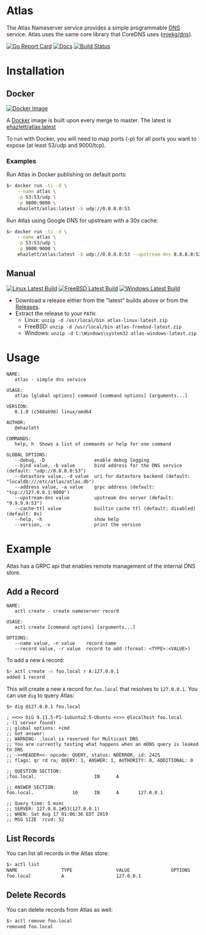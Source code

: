# Atlas

The Atlas Nameserver service provides a simple programmable [DNS](https://www.cloudflare.com/learning/dns/what-is-dns/) service.
Atlas uses the same core library that CoreDNS uses ([miekg/dns](https://github.com/miekg/dns)).

[![Go Report Card](https://goreportcard.com/badge/github.com/ehazlett/atlas)](https://goreportcard.com/report/github.com/ehazlett/atlas) [![Docs](https://godoc.org/github.com/ehazlett/atlas?status.svg)](http://godoc.org/github.com/ehazlett/atlas) [![Build Status](https://img.shields.io/endpoint.svg?url=https%3A%2F%2Factions-badge.atrox.dev%2Fehazlett%2Fatlas%2Fbadge&style=flat)](https://actions-badge.atrox.dev/ehazlett/atlas/goto)

# Installation

## Docker
[![Docker Image](https://img.shields.io/badge/ehazlett%2Fatlas%3Alatest-docker%20image-blue)](https://cloud.docker.com/u/ehazlett/repository/docker/ehazlett/atlas)

A [Docker](https://www.docker.com) image is built upon every merge to master.  The latest is [ehazlett/atlas:latest](https://cloud.docker.com/u/ehazlett/repository/docker/ehazlett/atlas)

To run with Docker, you will need to map ports (-p) for all ports you want to expose (at least 53/udp and 9000/tcp).

### Examples

Run Atlas in Docker publishing on default ports:

```bash
$> docker run -ti -d \
	--name atlas \
	-p 53:53/udp \
	-p 9000:9000 \
	ehazlett/atlas:latest -b udp://0.0.0.0:53
```

Run Atlas using Google DNS for upstream with a 30s cache:
```bash
$> docker run -ti -d \
	--name atlas \
	-p 53:53/udp \
	-p 9000:9000 \
	ehazlett/atlas:latest -b udp://0.0.0.0:53 --upstream-dns 8.8.8.8:53 --cache-ttl 30s
```

## Manual

[![Linux Latest Build](https://img.shields.io/badge/linux-latest-green)](https://ehazlett-public.s3.us-east-2.amazonaws.com/atlas/atlas-linux-latest.zip) [![FreeBSD Latest Build](https://img.shields.io/badge/freebsd-latest-green)](https://ehazlett-public.s3.us-east-2.amazonaws.com/atlas/atlas-freebsd-latest.zip) [![Windows Latest Build](https://img.shields.io/badge/windows-latest-green)](https://ehazlett-public.s3.us-east-2.amazonaws.com/atlas/atlas-windows-latest.zip)

- Download a release either from the "latest" builds above or from the [Releases](https://github.com/ehazlett/atlas/releases).
- Extract the release to your `PATH`:
  - Linux: `unzip -d /usr/local/bin atlas-linux-latest.zip`
  - FreeBSD: `unzip -d /usr/local/bin atlas-freebsd-latest.zip`
  - Windows: `unzip -d C:\Windows\system32 atlas-windows-latest.zip`

# Usage

```
NAME:
   atlas - simple dns service

USAGE:
   atlas [global options] command [command options] [arguments...]

VERSION:
   0.1.0 (c568ab98) linux/amd64

AUTHOR:
   @ehazlett

COMMANDS:
   help, h  Shows a list of commands or help for one command

GLOBAL OPTIONS:
   --debug, -D                  enable debug logging
   --bind value, -b value       bind address for the DNS service (default: "udp://0.0.0.0:53")
   --datastore value, -d value  uri for datastore backend (default: "localdb:///etc/atlas/atlas.db")
   --address value, -a value    grpc address (default: "tcp://127.0.0.1:9000")
   --upstream-dns value         upstream dns server (default: "9.9.9.9:53")
   --cache-ttl value            builtin cache ttl (default: disabled) (default: 0s)
   --help, -h                   show help
   --version, -v                print the version
```

# Example

Atlas has a GRPC api that enables remote management of the internal DNS store.

## Add a Record

```
NAME:
   actl create - create nameserver record

USAGE:
   actl create [command options] [arguments...]

OPTIONS:
   --name value, -n value    record name
   --record value, -r value  record to add (format: <TYPE>:<VALUE>)
```

To add a new `A` record:

```bash
$> actl create -n foo.local r A:127.0.0.1
added 1 record
```

This will create a new `A` record for `foo.local` that resolves to `127.0.0.1`.  You
can use `dig` to query Atlas:

```
$> dig @127.0.0.1 foo.local

; <<>> DiG 9.11.5-P1-1ubuntu2.5-Ubuntu <<>> @localhost foo.local
; (1 server found)
;; global options: +cmd
;; Got answer:
;; WARNING: .local is reserved for Multicast DNS
;; You are currently testing what happens when an mDNS query is leaked to DNS
;; ->>HEADER<<- opcode: QUERY, status: NOERROR, id: 2425
;; flags: qr rd ra; QUERY: 1, ANSWER: 1, AUTHORITY: 0, ADDITIONAL: 0

;; QUESTION SECTION:
;foo.local.                     IN      A

;; ANSWER SECTION:
foo.local.              10      IN      A       127.0.0.1

;; Query time: 5 msec
;; SERVER: 127.0.0.1#53(127.0.0.1)
;; WHEN: Sat Aug 17 01:06:36 EDT 2019
;; MSG SIZE  rcvd: 52

```

## List Records

You can list all records in the Atlas store:

```bash
$> actl list
NAME                TYPE                VALUE               OPTIONS
foo.local           A                   127.0.0.1
```

## Delete Records

You can delete records from Atlas as well:

```bash
$> actl remove foo.local
removed foo.local
```

